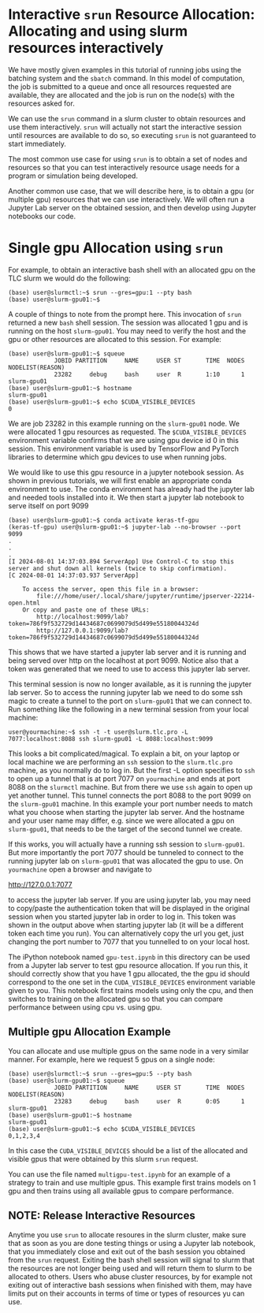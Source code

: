 # Interactive `srun` Resource Allocation: Allocating and using slurm resources interactively

We have mostly given examples in this tutorial of running jobs using the batching system
and the `sbatch` command.  In this model of computation, the job is submitted to a queue and
once all resources requested are available, they are allocated and the job is run on the
node(s) with the resources asked for.

We can use the `srun` command in a slurm cluster to obtain resources and use them interactively.
`srun` will actually not start the interactive session until resources are available to do so,
so executing `srun` is not guaranteed to start immediately.

The most common use case for using `srun` is to obtain a set of nodes and resources so that
you can test interactively resource usage needs for a program or simulation being developed.

Another common use case, that we will describe here, is to obtain a gpu (or multiple
gpu) resources that we can use interactively.  We will often run a Jupyter Lab
server on the obtained session, and then develop using Jupyter notebooks our code.

# Single gpu Allocation using `srun`

For example, to obtain an interactive bash shell with an allocated gpu on the TLC slurm
we would do the following:

```
(base) user@slurmctl:~$ srun --gres=gpu:1 --pty bash
(base) user@slurm-gpu01:~$ 
```

A couple of things to note from the prompt here.  This invocation of `srun` returned a new
`bash` shell session.  The session was allocated 1 gpu and is running on the host
`slurm-gpu01`.  You may need to verify the host and the gpu or other resources are
allocated to this session.  For example:

```
(base) user@slurm-gpu01:~$ squeue
             JOBID PARTITION     NAME     USER ST       TIME  NODES NODELIST(REASON)
             23282     debug     bash     user  R       1:10      1 slurm-gpu01
(base) user@slurm-gpu01:~$ hostname
slurm-gpu01
(base) user@slurm-gpu01:~$ echo $CUDA_VISIBLE_DEVICES
0
```

We are job 23282 in this example running on the `slurm-gpu01` node.  We were allocated 1 gpu
resources as requested.  The `$CUDA_VISIBLE_DEVICES` environment variable confirms that
we are using gpu device id 0 in this session.  This environment variable is used
by TensorFlow and PyTorch libraries to determine which gpu devices to use when running
jobs.

We would like to use this gpu resource in a jupyter notebook session.  As shown in
previous tutorials, we will first enable an appropriate conda environment to use.
The conda environment has already had the jupyter lab and needed tools installed
into it.  We then start a jupyter lab notebook to serve itself on port 9099

```
(base) user@slurm-gpu01:~$ conda activate keras-tf-gpu
(keras-tf-gpu) user@slurm-gpu01:~$ jupyter-lab --no-browser --port 9099
.
.
.
[I 2024-08-01 14:37:03.894 ServerApp] Use Control-C to stop this server and shut down all kernels (twice to skip confirmation).
[C 2024-08-01 14:37:03.937 ServerApp] 
    
    To access the server, open this file in a browser:
        file:///home/user/.local/share/jupyter/runtime/jpserver-22214-open.html
    Or copy and paste one of these URLs:
        http://localhost:9099/lab?token=786f9f532729d14434687c0699079d5d499e55180044324d
        http://127.0.0.1:9099/lab?token=786f9f532729d14434687c0699079d5d499e55180044324d

```

This shows that we have started a jupyter lab server and it is running and being served over http on the localhost
at port 9099.  Notice also that a token was generated that we need to use to access this jupyter lab server.

This terminal session is now no longer available, as it is running the jupyter lab server.  So to access the running
jupyter lab we need to do some ssh magic to create a tunnel to the port on `slurm-gpu01` that we can
connect to.  Run something like the following in a new terminal session from your local machine:

```
user@yourmachine:~$ ssh -t -t user@slurm.tlc.pro -L 7077:localhost:8088 ssh slurm-gpu01 -L 8088:localhost:9099
```

This looks a bit complicated/magical.  To explain a bit, on your laptop or local machine we are performing an
`ssh` session to the `slurm.tlc.pro` machine, as you normally do to log in.  But the first -L option specifies 
to `ssh` to open up a tunnel that is at port 7077 on `yourmachine` and ends at port 8088 on the `slurmctl`
machine.  But from there we use `ssh` again to open up yet another tunnel.  This tunnel connects the
port 8088 to the port 9099 on the `slurm-gpu01` machine.  In this example your port number needs to match what
you choose when starting the jupyter lab server.  And the hostname and your user name may differ, e.g. since
we were allocated a gpu on `slurm-gpu01`, that needs to be the target of the second tunnel we create.

If this works, you will actually have a running ssh session to `slurm-gpu01`.  But more importantly the
port 7077 should be tunneled to connect to the running jupyter lab on `slurm-gpu01` that was
allocated the gpu to use.  On `yourmachine` open a browser and navigate to 

http://127.0.0.1:7077

to access the jupyter lab server.  If you are using jupyter lab, you may need to copy/paste the authentication
token that will be displayed in the original session when you started jupyter lab in order to log in.
This token was shown in the output above when starting jupyter lab (it will be a different token each time
you run).  You can alternatively copy the url you get, just changing the port number to 7077 that you
tunnelled to on your local host.

The iPython notebook named `gpu-test.ipynb` in this directory can be used from a Jupyter lab
server to test gpu resource allocation.  If you run this, it should correctly show that you have 1
gpu allocated, the the gpu id should correspond to the one set in the `CUDA_VISIBLE_DEVICES`
environment variable given to you.  This notebook first trains models using only the cpu, and then
switches to training on the allocated gpu so that you can compare performance between using cpu
vs. using gpu.


## Multiple gpu Allocation Example

You can allocate and use multiple gpus on the same node in a very similar manner.  For example, here we
request 5 gpus on a single node:

```
(base) user@slurmctl:~$ srun --gres=gpu:5 --pty bash
(base) user@slurm-gpu01:~$ squeue
             JOBID PARTITION     NAME     USER ST       TIME  NODES NODELIST(REASON)
             23283     debug     bash     user  R       0:05      1 slurm-gpu01
(base) user@slurm-gpu01:~$ hostname
slurm-gpu01
(base) user@slurm-gpu01:~$ echo $CUDA_VISIBLE_DEVICES
0,1,2,3,4

```

In this case the `CUDA_VISIBLE_DEVICES` should be a list of the allocated
and visible gpus that were obtained by this slurm `srun` request.

You can use the file named `multigpu-test.ipynb` for an example of a strategy to
train and use multiple gpus.  This example first trains models on 1 gpu and then
trains using all available gpus to compare performance.

## NOTE: Release Interactive Resources

Anytime you use `srun` to allocate resoures in the slurm cluster, make sure that as soon as you are
done testing things or using a Jupyter lab notebook, that you immediately close and exit out of
the bash session you obtained from the `srun` request.  Exiting the bash shell session will signal
to slurm that the resources are not longer being used and will return them to slurm to be allocated
to others.  Users who abuse cluster resources, by for example not exiting out of interactive bash
sessions when finished with them, may have limits put on their accounts in terms of time or types
of resources yu can use.
